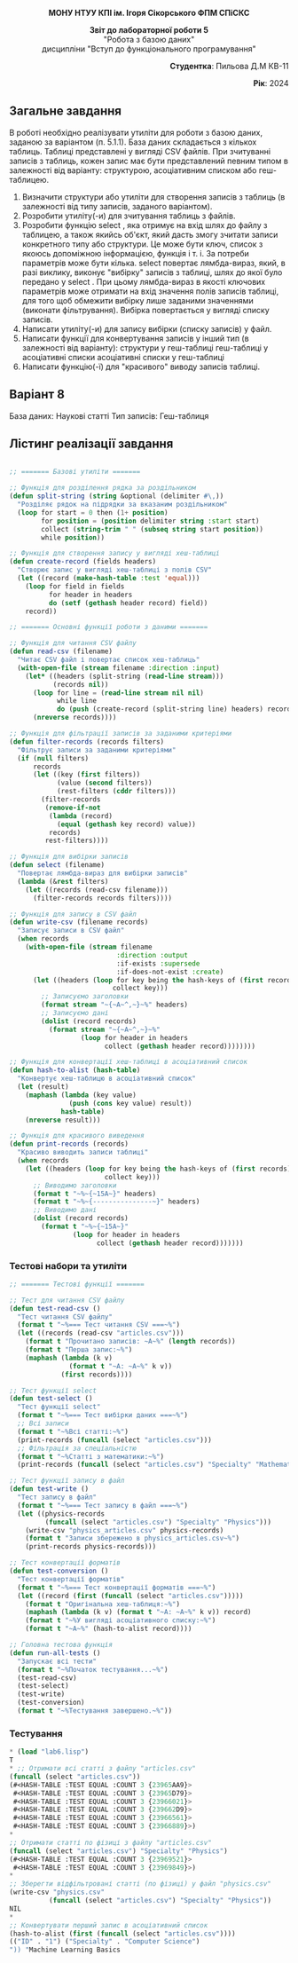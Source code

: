 <p align="center"><b>МОНУ НТУУ КПІ ім. Ігоря Сікорського ФПМ СПіСКС</b></p>
<p align="center">
<b>Звіт до лабораторної роботи 5</b><br/>
"Робота з базою даних"<br/>
дисципліни "Вступ до функціонального програмування"
</p>

<p align="right"> 
<b>Студентка</b>: 
 Пильова Д.М КВ-11</p>

<p align="right"><b>Рік</b>: 2024</p>

## Загальне завдання
В роботі необхідно реалізувати утиліти для роботи з базою даних, заданою за варіантом
(п. 5.1.1). База даних складається з кількох таблиць. Таблиці представлені у вигляді CSV
файлів. При зчитуванні записів з таблиць, кожен запис має бути представлений певним
типом в залежності від варіанту: структурою, асоціативним списком або геш-таблицею.
1. Визначити структури або утиліти для створення записів з таблиць (в залежності від
типу записів, заданого варіантом).
2. Розробити утиліту(-и) для зчитування таблиць з файлів.
3. Розробити функцію select , яка отримує на вхід шлях до файлу з таблицею, а
також якийсь об'єкт, який дасть змогу зчитати записи конкретного типу або
структури. Це може бути ключ, список з якоюсь допоміжною інформацією, функція і
т. і. За потреби параметрів може бути кілька. select повертає лямбда-вираз,
який, в разі виклику, виконує "вибірку" записів з таблиці, шлях до якої було
передано у select . При цьому лямбда-вираз в якості ключових параметрів може
отримати на вхід значення полів записів таблиці, для того щоб обмежити вибірку
лише заданими значеннями (виконати фільтрування). Вибірка повертається у
вигляді списку записів.
4. Написати утиліту(-и) для запису вибірки (списку записів) у файл.
5. Написати функції для конвертування записів у інший тип (в залежності від
варіанту):
структури у геш-таблиці
геш-таблиці у асоціативні списки
асоціативні списки у геш-таблиці
6. Написати функцію(-ї) для "красивого" виводу записів таблиці.
   
## Варіант 8
База даних: Наукові статті
Тип записів: Геш-таблиця
## Лістинг реалізації завдання
```lisp

;; ======= Базові утиліти =======

;; Функція для розділення рядка за роздільником
(defun split-string (string &optional (delimiter #\,))
  "Розділяє рядок на підрядки за вказаним роздільником"
  (loop for start = 0 then (1+ position)
        for position = (position delimiter string :start start)
        collect (string-trim " " (subseq string start position))
        while position))

;; Функція для створення запису у вигляді хеш-таблиці
(defun create-record (fields headers)
  "Створює запис у вигляді хеш-таблиці з полів CSV"
  (let ((record (make-hash-table :test 'equal)))
    (loop for field in fields
          for header in headers
          do (setf (gethash header record) field))
    record))

;; ======= Основні функції роботи з даними =======

;; Функція для читання CSV файлу
(defun read-csv (filename)
  "Читає CSV файл і повертає список хеш-таблиць"
  (with-open-file (stream filename :direction :input)
    (let* ((headers (split-string (read-line stream)))
           (records nil))
      (loop for line = (read-line stream nil nil)
            while line
            do (push (create-record (split-string line) headers) records))
      (nreverse records))))

;; Функція для фільтрації записів за заданими критеріями
(defun filter-records (records filters)
  "Фільтрує записи за заданими критеріями"
  (if (null filters)
      records
      (let ((key (first filters))
            (value (second filters))
            (rest-filters (cddr filters)))
        (filter-records
         (remove-if-not
          (lambda (record)
            (equal (gethash key record) value))
          records)
         rest-filters))))

;; Функція для вибірки записів
(defun select (filename)
  "Повертає лямбда-вираз для вибірки записів"
  (lambda (&rest filters)
    (let ((records (read-csv filename)))
      (filter-records records filters))))

;; Функція для запису в CSV файл
(defun write-csv (filename records)
  "Записує записи в CSV файл"
  (when records
    (with-open-file (stream filename
                           :direction :output
                           :if-exists :supersede
                           :if-does-not-exist :create)
      (let ((headers (loop for key being the hash-keys of (first records)
                          collect key)))
        ;; Записуємо заголовки
        (format stream "~{~A~^,~}~%" headers)
        ;; Записуємо дані
        (dolist (record records)
          (format stream "~{~A~^,~}~%"
                  (loop for header in headers
                        collect (gethash header record))))))))

;; Функція для конвертації хеш-таблиці в асоціативний список
(defun hash-to-alist (hash-table)
  "Конвертує хеш-таблицю в асоціативний список"
  (let (result)
    (maphash (lambda (key value)
               (push (cons key value) result))
             hash-table)
    (nreverse result)))

;; Функція для красивого виведення
(defun print-records (records)
  "Красиво виводить записи таблиці"
  (when records
    (let ((headers (loop for key being the hash-keys of (first records)
                        collect key)))
      ;; Виводимо заголовки
      (format t "~%~{~15A~}" headers)
      (format t "~%~{---------------~}" headers)
      ;; Виводимо дані
      (dolist (record records)
        (format t "~%~{~15A~}"
                (loop for header in headers
                      collect (gethash header record)))))))

```
### Тестові набори та утиліти
```lisp
;; ======= Тестові функції =======

;; Тест для читання CSV файлу
(defun test-read-csv ()
  "Тест читання CSV файлу"
  (format t "~%=== Тест читання CSV ===~%")
  (let ((records (read-csv "articles.csv")))
    (format t "Прочитано записів: ~A~%" (length records))
    (format t "Перша запис:~%")
    (maphash (lambda (k v)
               (format t "~A: ~A~%" k v))
             (first records))))

;; Тест функції select
(defun test-select ()
  "Тест функції select"
  (format t "~%=== Тест вибірки даних ===~%")
  ;; Всі записи
  (format t "~%Всі статті:~%")
  (print-records (funcall (select "articles.csv")))
  ;; Фільтрація за спеціальністю
  (format t "~%Статті з математики:~%")
  (print-records (funcall (select "articles.csv") "Specialty" "Mathematics")))

;; Тест функції запису в файл
(defun test-write ()
  "Тест запису в файл"
  (format t "~%=== Тест запису в файл ===~%")
  (let ((physics-records 
         (funcall (select "articles.csv") "Specialty" "Physics")))
    (write-csv "physics_articles.csv" physics-records)
    (format t "Записи збережено в physics_articles.csv~%")
    (print-records physics-records)))

;; Тест конвертації форматів
(defun test-conversion ()
  "Тест конвертації форматів"
  (format t "~%=== Тест конвертації форматів ===~%")
  (let ((record (first (funcall (select "articles.csv")))))
    (format t "Оригінальна хеш-таблиця:~%")
    (maphash (lambda (k v) (format t "~A: ~A~%" k v)) record)
    (format t "~%У вигляді асоціативного списку:~%")
    (format t "~A~%" (hash-to-alist record))))

;; Головна тестова функція
(defun run-all-tests ()
  "Запускає всі тести"
  (format t "~%Початок тестування...~%")
  (test-read-csv)
  (test-select)
  (test-write)
  (test-conversion)
  (format t "~%Тестування завершено.~%"))
```

### Тестування
```lisp
* (load "lab6.lisp")
T
* ;; Отримати всі статті з файлу "articles.csv"
(funcall (select "articles.csv"))
(#<HASH-TABLE :TEST EQUAL :COUNT 3 {23965AA9}>
 #<HASH-TABLE :TEST EQUAL :COUNT 3 {23965D79}>
 #<HASH-TABLE :TEST EQUAL :COUNT 3 {23966021}>
 #<HASH-TABLE :TEST EQUAL :COUNT 3 {239662D9}>
 #<HASH-TABLE :TEST EQUAL :COUNT 3 {23966561}>
 #<HASH-TABLE :TEST EQUAL :COUNT 3 {23966889}>)
*
;; Отримати статті по фізиці з файлу "articles.csv"
(funcall (select "articles.csv") "Specialty" "Physics")
(#<HASH-TABLE :TEST EQUAL :COUNT 3 {23969521}>
 #<HASH-TABLE :TEST EQUAL :COUNT 3 {23969849}>)
*
;; Зберегти відфільтровані статті (по фізиці) у файл "physics.csv"
(write-csv "physics.csv"
          (funcall (select "articles.csv") "Specialty" "Physics"))
NIL
*
;; Конвертувати перший запис в асоціативний список
(hash-to-alist (first (funcall (select "articles.csv"))))
(("ID" . "1") ("Specialty" . "Computer Science")
")) "Machine Learning Basics
```


